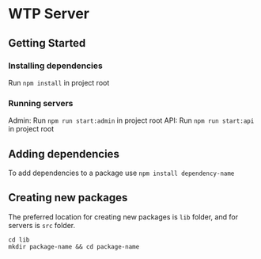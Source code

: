 # WTP Server

## Getting Started

### Installing dependencies
Run `npm install` in project root

### Running servers
Admin: Run `npm run start:admin` in project root
API: Run `npm run start:api` in project root

## Adding dependencies
To add dependencies to a package use
`npm install dependency-name`

## Creating new packages
The preferred location for creating new packages is `lib` folder, and for servers is `src` folder.

```
cd lib 
mkdir package-name && cd package-name
```